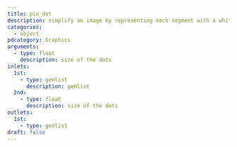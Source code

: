 ```yaml
---
title: pix_dot
description: simplify an image by representing each segment with a white dot whose size is relative to the luminance of the original segment
categories:
  - object
pdcategory: Graphics
arguments:
  - type: float
    description: size of the dots
inlets:
  1st:
    - type: gemlist
      description: gemlist
  2nd:
    - type: float
      description: size of the dots
outlets:
  1st:
    - type: gemlist
draft: false
---
```

